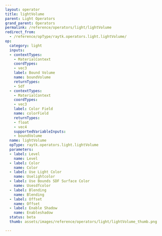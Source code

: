 ```yaml
---
layout: operator
title: lightVolume
parent: Light Operators
grand_parent: Operators
permalink: /reference/operators/light/lightVolume
redirect_from:
  - /reference/opType/raytk.operators.light.lightVolume/
op:
  category: light
  inputs:
  - contextTypes:
    - MaterialContext
    coordTypes:
    - vec3
    label: Bound Volume
    name: boundVolume
    returnTypes:
    - Sdf
  - contextTypes:
    - MaterialContext
    coordTypes:
    - vec3
    label: Color Field
    name: colorField
    returnTypes:
    - float
    - vec4
    supportedVariableInputs:
    - boundVolume
  name: lightVolume
  opType: raytk.operators.light.lightVolume
  parameters:
  - label: Level
    name: Level
  - label: Color
    name: Color
  - label: Use Light Color
    name: Uselightcolor
  - label: Use Bounds SDF Surface Color
    name: Usesdfcolor
  - label: Blending
    name: Blending
  - label: Offset
    name: Offset
  - label: Enable Shadow
    name: Enableshadow
  status: beta
  thumb: assets/images/reference/operators/light/lightVolume_thumb.png

---
```

